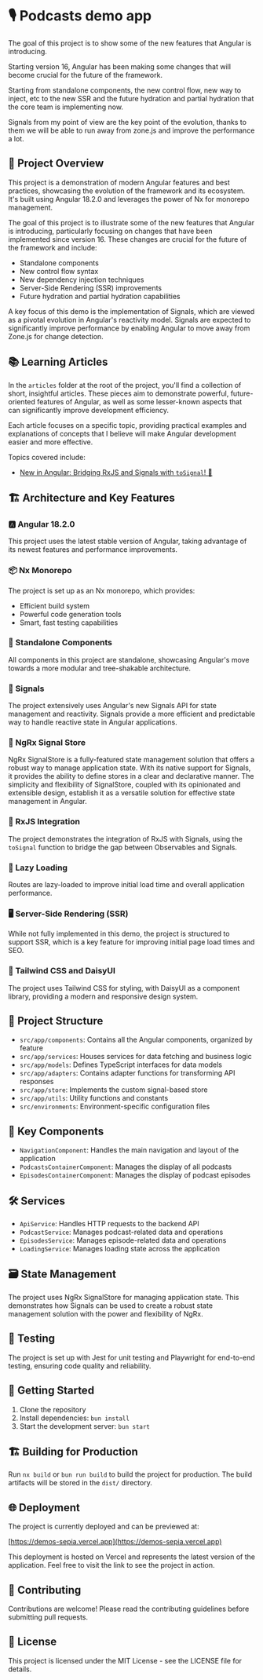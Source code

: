 # 🎙️ Podcasts demo app

The goal of this project is to show some of the new features that Angular is introducing.

Starting version 16, Angular has been making some changes that will become crucial for the future of the framework.

Starting from standalone components, the new control flow, new way to inject, etc to the new SSR and the future hydration and partial hydration that the core team is implementing now.

Signals from my point of view are the key point of the evolution, thanks to them we will be able to run away from zone.js and improve the performance a lot.

## 🚀 Project Overview

This project is a demonstration of modern Angular features and best practices, showcasing the evolution of the framework and its ecosystem. It's built using Angular 18.2.0 and leverages the power of Nx for monorepo management.

The goal of this project is to illustrate some of the new features that Angular is introducing, particularly focusing on changes that have been implemented since version 16. These changes are crucial for the future of the framework and include:

- Standalone components
- New control flow syntax
- New dependency injection techniques
- Server-Side Rendering (SSR) improvements
- Future hydration and partial hydration capabilities

A key focus of this demo is the implementation of Signals, which are viewed as a pivotal evolution in Angular's reactivity model. Signals are expected to significantly improve performance by enabling Angular to move away from Zone.js for change detection.

## 📚 Learning Articles

In the `articles` folder at the root of the project, you'll find a collection of short, insightful articles. These pieces aim to demonstrate powerful, future-oriented features of Angular, as well as some lesser-known aspects that can significantly improve development efficiency.

Each article focuses on a specific topic, providing practical examples and explanations of concepts that I believe will make Angular development easier and more effective.

Topics covered include:

- [New in Angular: Bridging RxJS and Signals with `toSignal`! 🚀](https://github.com/bndF1/Podcasts-demo-app/blob/main/articles/to-signal.md)

## 🏗️ Architecture and Key Features

### 🅰️ Angular 18.2.0

This project uses the latest stable version of Angular, taking advantage of its newest features and performance improvements.

### 📦 Nx Monorepo

The project is set up as an Nx monorepo, which provides:

- Efficient build system
- Powerful code generation tools
- Smart, fast testing capabilities

### 🧩 Standalone Components

All components in this project are standalone, showcasing Angular's move towards a more modular and tree-shakable architecture.

### 📡 Signals

The project extensively uses Angular's new Signals API for state management and reactivity. Signals provide a more efficient and predictable way to handle reactive state in Angular applications.

### 🏪 NgRx Signal Store

NgRx SignalStore is a fully-featured state management solution that offers a robust way to manage application state. With its native support for Signals, it provides the ability to define stores in a clear and declarative manner. The simplicity and flexibility of SignalStore, coupled with its opinionated and extensible design, establish it as a versatile solution for effective state management in Angular.

### 🔄 RxJS Integration

The project demonstrates the integration of RxJS with Signals, using the `toSignal` function to bridge the gap between Observables and Signals.

### 🚀 Lazy Loading

Routes are lazy-loaded to improve initial load time and overall application performance.

### 🖥️ Server-Side Rendering (SSR)

While not fully implemented in this demo, the project is structured to support SSR, which is a key feature for improving initial page load times and SEO.

### 🎨 Tailwind CSS and DaisyUI

The project uses Tailwind CSS for styling, with DaisyUI as a component library, providing a modern and responsive design system.

## 📁 Project Structure

- `src/app/components`: Contains all the Angular components, organized by feature
- `src/app/services`: Houses services for data fetching and business logic
- `src/app/models`: Defines TypeScript interfaces for data models
- `src/app/adapters`: Contains adapter functions for transforming API responses
- `src/app/store`: Implements the custom signal-based store
- `src/app/utils`: Utility functions and constants
- `src/environments`: Environment-specific configuration files

## 🔑 Key Components

- `NavigationComponent`: Handles the main navigation and layout of the application
- `PodcastsContainerComponent`: Manages the display of all podcasts
- `EpisodesContainerComponent`: Manages the display of podcast episodes

## 🛠️ Services

- `ApiService`: Handles HTTP requests to the backend API
- `PodcastService`: Manages podcast-related data and operations
- `EpisodesService`: Manages episode-related data and operations
- `LoadingService`: Manages loading state across the application

## 🗃️ State Management

The project uses NgRx SignalStore for managing application state. This demonstrates how Signals can be used to create a robust state management solution with the power and flexibility of NgRx.

## 🧪 Testing

The project is set up with Jest for unit testing and Playwright for end-to-end testing, ensuring code quality and reliability.

## 🚀 Getting Started

1. Clone the repository
2. Install dependencies: `bun install`
3. Start the development server: `bun start`

## 🏗️ Building for Production

Run `nx build` or `bun run build` to build the project for production. The build artifacts will be stored in the `dist/` directory.

## 🌐 Deployment

The project is currently deployed and can be previewed at:

[https://demos-sepia.vercel.app](https://demos-sepia.vercel.app)

This deployment is hosted on Vercel and represents the latest version of the application. Feel free to visit the link to see the project in action.

## 🤝 Contributing

Contributions are welcome! Please read the contributing guidelines before submitting pull requests.

## 📄 License

This project is licensed under the MIT License - see the LICENSE file for details.
